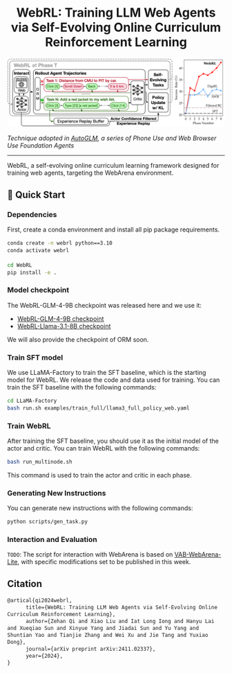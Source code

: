 <div align="center">

# WebRL: Training LLM Web Agents via Self-Evolving Online Curriculum Reinforcement Learning

</div>

![image](./assets/webrl.png)

*Technique adopted in [AutoGLM](https://xiao9905.github.io/AutoGLM/), a series of Phone Use and Web Browser Use Foundation Agents*

***

WebRL, a self-evolving online curriculum learning framework designed for training web agents, targeting the WebArena environment. 

## 🚀 Quick Start

### Dependencies

First, create a conda environment and install all pip package requirements.

```bash
conda create -n webrl python==3.10
conda activate webrl

cd WebRL
pip install -e .
```

### Model checkpoint

The WebRL-GLM-4-9B checkpoint was released here and we use it:

- [WebRL-GLM-4-9B checkpoint](https://huggingface.co/THUDM/webrl-glm-4-9b)
- [WebRL-Llama-3.1-8B checkpoint](https://huggingface.co/THUDM/webrl-llama-3.1-8b)

We will also provide the checkpoint of ORM soon.


### Train SFT model

We use LLaMA-Factory to train the SFT baseline, which is the starting model for WebRL. We release the code and data used for training. You can train the SFT baseline with the following commands:

```bash
cd LLaMA-Factory
bash run.sh examples/train_full/llama3_full_policy_web.yaml
```

### Train WebRL

After training the SFT baseline, you should use it as the initial model of the actor and critic.  You can train WebRL with the following commands:

```bash
bash run_multinode.sh
```

This command is used to train the actor and critic in each phase.

### Generating New Instructions

You can generate new instructions with the following commands:

```bash
python scripts/gen_task.py
```

### Interaction and Evaluation

`TODO`: The script for interaction with WebArena is based on [VAB-WebArena-Lite](https://github.com/THUDM/VisualAgentBench/tree/main), with specific modifications set to be published in this week.

## Citation
```
@artical{qi2024webrl,
      title={WebRL: Training LLM Web Agents via Self-Evolving Online Curriculum Reinforcement Learning}, 
      author={Zehan Qi and Xiao Liu and Iat Long Iong and Hanyu Lai and Xueqiao Sun and Xinyue Yang and Jiadai Sun and Yu Yang and Shuntian Yao and Tianjie Zhang and Wei Xu and Jie Tang and Yuxiao Dong},
      journal={arXiv preprint arXiv:2411.02337},
      year={2024},
}
```
